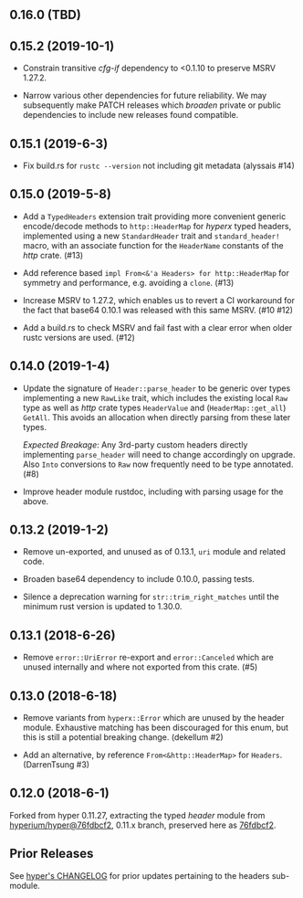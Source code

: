 ## 0.16.0 (TBD)

## 0.15.2 (2019-10-1)

* Constrain transitive _cfg-if_ dependency to <0.1.10 to preserve MSRV 1.27.2.

* Narrow various other dependencies for future reliability.  We may
  subsequently make PATCH releases which _broaden_ private or public
  dependencies to include new releases found compatible.

## 0.15.1 (2019-6-3)

* Fix build.rs for `rustc --version` not including git metadata (alyssais #14)

## 0.15.0 (2019-5-8)

* Add a `TypedHeaders` extension trait providing more convenient generic
  encode/decode methods to `http::HeaderMap` for _hyperx_ typed headers,
  implemented using a new `StandardHeader` trait and `standard_header!` macro,
  with an associate function for the `HeaderName` constants of the _http_
  crate. (#13)

* Add reference based `impl From<&'a Headers> for http::HeaderMap` for symmetry
  and performance, e.g. avoiding a `clone`. (#13)

* Increase MSRV to 1.27.2, which enables us to revert a CI workaround for the
  fact that base64 0.10.1 was released with this same MSRV. (#10 #12)

* Add a build.rs to check MSRV and fail fast with a clear error when older
  rustc versions are used. (#12)

## 0.14.0 (2019-1-4)

* Update the signature of `Header::parse_header` to be generic over types
  implementing a new `RawLike` trait, which includes the existing local `Raw`
  type as well as _http_ crate types `HeaderValue` and (`HeaderMap::get_all`)
  `GetAll`. This avoids an allocation when directly parsing from these later
  types.

  _Expected Breakage_: Any 3rd-party custom headers directly implementing
  `parse_header` will need to change accordingly on upgrade. Also `Into`
  conversions to `Raw` now frequently need to be type annotated. (#8)

* Improve header module rustdoc, including with parsing usage for the above.

## 0.13.2 (2019-1-2)

* Remove un-exported, and unused as of 0.13.1, `uri` module and related code.

* Broaden base64 dependency to include 0.10.0, passing tests.

* Silence a deprecation warning for `str::trim_right_matches` until the minimum
  rust version is updated to 1.30.0.

## 0.13.1 (2018-6-26)

* Remove `error::UriError` re-export and `error::Canceled` which are unused
  internally and where not exported from this crate. (#5)

## 0.13.0 (2018-6-18)

* Remove variants from `hyperx::Error` which are unused by the header
  module. Exhaustive matching has been discouraged for this enum, but this is
  still a potential breaking change. (dekellum #2)

* Add an alternative, by reference `From<&http::HeaderMap>` for `Headers`.
  (DarrenTsung #3)

## 0.12.0 (2018-6-1)

Forked from hyper 0.11.27, e*x*tracting the typed *header* module
from [hyperium/hyper@76fdbcf2], 0.11.x branch, preserved here as
[76fdbcf2].

## Prior Releases

See [hyper's CHANGELOG] for prior updates pertaining to the headers
sub-module.

[hyper's CHANGELOG]: https://github.com/hyperium/hyper/blob/0.11.x/CHANGELOG.md
[hyperium/hyper@76fdbcf2]: https://github.com/hyperium/hyper/commit/76fdbcf2
[76fdbcf2]: https://github.com/dekellum/hyperx/commit/76fdbcf23cd35cebb03bf4c0e3025b671578bd75

